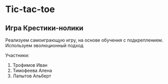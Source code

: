 # Tic-tac-toe
## Игра Крестики-нолики
Реализуем самоиграющую игру, на основе обучения с подкреплением. Используем эволюционный подход

Участники:
1) Трофимов Иван
2) Тимофеева Алена
3) Лапытов Альберт
